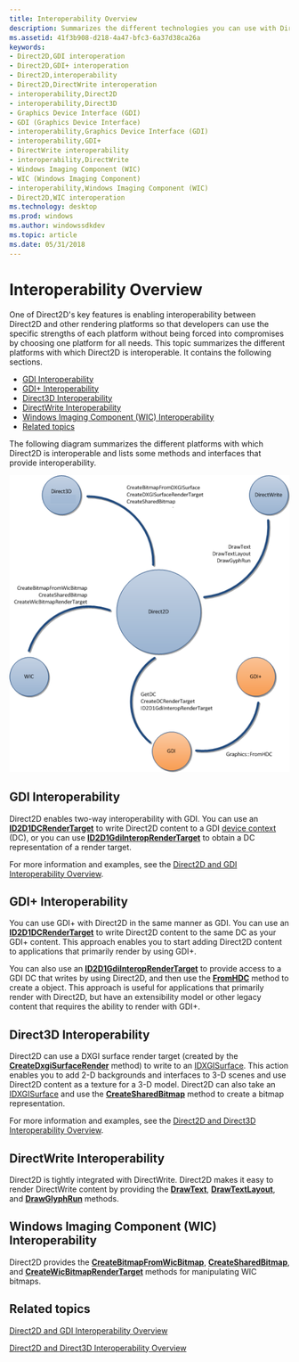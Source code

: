 ```yaml
---
title: Interoperability Overview
description: Summarizes the different technologies you can use with Direct2D.
ms.assetid: 41f3b908-d218-4a47-bfc3-6a37d38ca26a
keywords:
- Direct2D,GDI interoperation
- Direct2D,GDI+ interoperation
- Direct2D,interoperability
- Direct2D,DirectWrite interoperation
- interoperability,Direct2D
- interoperability,Direct3D
- Graphics Device Interface (GDI)
- GDI (Graphics Device Interface)
- interoperability,Graphics Device Interface (GDI)
- interoperability,GDI+
- DirectWrite interoperability
- interoperability,DirectWrite
- Windows Imaging Component (WIC)
- WIC (Windows Imaging Component)
- interoperability,Windows Imaging Component (WIC)
- Direct2D,WIC interoperation
ms.technology: desktop
ms.prod: windows
ms.author: windowssdkdev
ms.topic: article
ms.date: 05/31/2018
---
```


# Interoperability Overview

One of Direct2D's key features is enabling interoperability between Direct2D and other rendering platforms so that developers can use the specific strengths of each platform without being forced into compromises by choosing one platform for all needs. This topic summarizes the different platforms with which Direct2D is interoperable. It contains the following sections.

-   [GDI Interoperability](#gdi-interoperability)
-   [GDI+ Interoperability](#gdi-interoperability)
-   [Direct3D Interoperability](#direct3d-interoperability)
-   [DirectWrite Interoperability](#directwrite-interoperability)
-   [Windows Imaging Component (WIC) Interoperability](#windows-imaging-component-wic-interoperability)
-   [Related topics](#related-topics)

The following diagram summarizes the different platforms with which Direct2D is interoperable and lists some methods and interfaces that provide interoperability.

![diagram of platforms that direct2d interoperates with, including direct3d 10.1, directwrite, wic, gdi+, and gdi](images/direct2dinterop.png)

## GDI Interoperability

Direct2D enables two-way interoperability with GDI. You can use an [**ID2D1DCRenderTarget**](https://msdn.microsoft.com/en-us/library/Dd371213(v=VS.85).aspx) to write Direct2D content to a GDI [device context](https://msdn.microsoft.com/library/windows/desktop/dd183553) (DC), or you can use [**ID2D1GdiInteropRenderTarget**](https://msdn.microsoft.com/en-us/library/Dd371321(v=VS.85).aspx) to obtain a DC representation of a render target.

For more information and examples, see the [Direct2D and GDI Interoperability Overview](direct2d-and-gdi-interoperation-overview.md).

## GDI+ Interoperability

You can use GDI+ with Direct2D in the same manner as GDI. You can use an [**ID2D1DCRenderTarget**](https://msdn.microsoft.com/en-us/library/Dd371213(v=VS.85).aspx) to write Direct2D content to the same DC as your GDI+ content. This approach enables you to start adding Direct2D content to applications that primarily render by using GDI+.

You can also use an [**ID2D1GdiInteropRenderTarget**](https://msdn.microsoft.com/en-us/library/Dd371321(v=VS.85).aspx) to provide access to a GDI DC that writes by using Direct2D, and then use the [**FromHDC**](https://www.bing.com/search?q=**FromHDC**) method to create a object. This approach is useful for applications that primarily render with Direct2D, but have an extensibility model or other legacy content that requires the ability to render with GDI+.

## Direct3D Interoperability

Direct2D can use a DXGI surface render target (created by the [**CreateDxgiSurfaceRender**](/windows/desktop/api/d2d1/nf-d2d1-createdxgisurfacerendertarget) method) to write to an [IDXGISurface](http://msdn.microsoft.com/library/bb174565(VS.85).aspx). This action enables you to add 2-D backgrounds and interfaces to 3-D scenes and use Direct2D content as a texture for a 3-D model. Direct2D can also take an [IDXGISurface](http://msdn.microsoft.com/library/bb174565(VS.85).aspx) and use the [**CreateSharedBitmap**](https://msdn.microsoft.com/en-us/library/Dd371865(v=VS.85).aspx) method to create a bitmap representation.

For more information and examples, see the [Direct2D and Direct3D Interoperability Overview](direct2d-and-direct3d-interoperation-overview.md).

## DirectWrite Interoperability

Direct2D is tightly integrated with DirectWrite. Direct2D makes it easy to render DirectWrite content by providing the [**DrawText**](id2d1rendertarget-drawtext.md), [**DrawTextLayout**](https://msdn.microsoft.com/en-us/library/Dd371913(v=VS.85).aspx), and [**DrawGlyphRun**](https://msdn.microsoft.com/en-us/library/Dd371893(v=VS.85).aspx) methods.

## Windows Imaging Component (WIC) Interoperability

Direct2D provides the [**CreateBitmapFromWicBitmap**](id2d1rendertarget-createbitmapfromwicbitmap.md), [**CreateSharedBitmap**](https://msdn.microsoft.com/en-us/library/Dd371865(v=VS.85).aspx), and [**CreateWicBitmapRenderTarget**](id2d1factory-createwicbitmaprendertarget.md) methods for manipulating WIC bitmaps.

## Related topics

<dl> <dt>

[Direct2D and GDI Interoperability Overview](direct2d-and-gdi-interoperation-overview.md)
</dt> <dt>

[Direct2D and Direct3D Interoperability Overview](direct2d-and-direct3d-interoperation-overview.md)
</dt> </dl>

 

 




